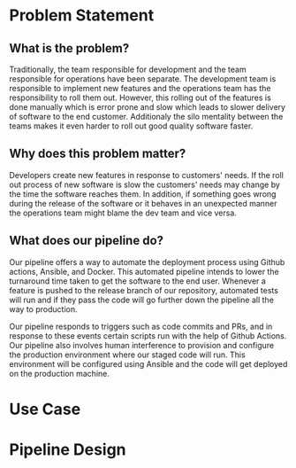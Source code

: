 # Problem Statement

## What is the problem?
Traditionally, the team responsible for development and the team responsible for operations have been separate. The development team is responsible to implement new features and the operations team has the responsibility to roll them out. However, this rolling out of the features is done manually which is error prone and slow which leads to slower delivery of software to the end customer. Additionaly the silo mentality between the teams makes it even harder to roll out good quality software faster.  

## Why does this problem matter?
Developers create new features in response to customers' needs. If the roll out process of new software is slow the customers' needs may change by the time the software reaches them. In addition, if something goes wrong during the release of the software or it behaves in an unexpected manner the operations team might blame the dev team and vice versa. 

## What does our pipeline do?
Our pipeline offers a way to automate the deployment process using Github actions, Ansible, and Docker. This automated pipeline intends to lower the turnaround time taken to get the software to the end user. Whenever a feature is pushed to the release branch of our repository, automated tests will run and if they pass the code will go further down the pipeline all the way to production.

Our pipeline responds to triggers such as code commits and PRs, and in response to these events certain scripts run with the help of Github Actions.
Our pipeline also involves human interference to provision and configure the production environment where our staged code will run. This environment will be configured using Ansible and the code will get deployed on the production machine.

# Use Case

# Pipeline Design
